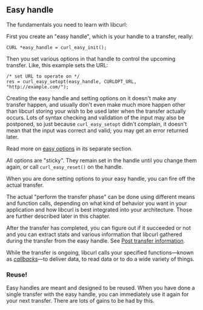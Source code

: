 ## Easy handle

The fundamentals you need to learn with libcurl:

First you create an "easy handle", which is your handle to a transfer, really:

    CURL *easy_handle = curl_easy_init();

Then you set various options in that handle to control the upcoming transfer.
Like, this example sets the URL:

    /* set URL to operate on */
    res = curl_easy_setopt(easy_handle, CURLOPT_URL, "http://example.com/");

Creating the easy handle and setting options on it doesn't make any transfer
happen, and usually don't even make much more happen other than libcurl storing
your wish to be used later when the transfer actually occurs. Lots of
syntax checking and validation of the input may also be postponed, so just
because `curl_easy_setopt` didn't complain, it doesn't mean that the input was
correct and valid; you may get an error returned later.

Read more on [easy options](libcurl-options.md) in its separate section.

All options are "sticky". They remain set in the handle until you change them
again, or call `curl_easy_reset()` on the handle.

When you are done setting options to your easy handle, you can fire off the
actual transfer.

The actual "perform the transfer phase" can be done using different
means and function calls, depending on what kind of behavior you want in your
application and how libcurl is best integrated into your architecture. Those
are further described later in this chapter.

After the transfer has completed, you can figure out if it succeeded or not
and you can extract stats and various information that libcurl gathered during
the transfer from the easy handle. See [Post transfer
information](libcurl-getinfo.md).

While the transfer is ongoing, libcurl calls your specified functions—known
as *[callbacks](libcurl-callbacks.md])*—to deliver data, to read data or to
do a wide variety of things.

### Reuse!

Easy handles are meant and designed to be reused. When you have done a single
transfer with the easy handle, you can immediately use it again for your next
transfer. There are lots of gains to be had by this.
